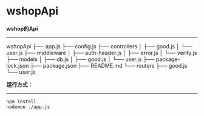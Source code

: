 # wshopApi
**wshop的Api**
***
wshopApi
 ├── app.js
 ├── config.js
 ├── controllers
 │   ├── good.js
 │   └── user.js
 ├── middleware
 │   ├── auth-header.js
 │   ├── error.js
 │   └── verify.js
 ├── models
 │   ├── db.js
 │   ├── good.js
 │   └── user.js
 ├── package-lock.json
 ├── package.json
 ├── README.md
 └── routers
     ├── good.js
     └── user.js

**运行方式：**
***
```
npm install
nodemon ./app.js
```